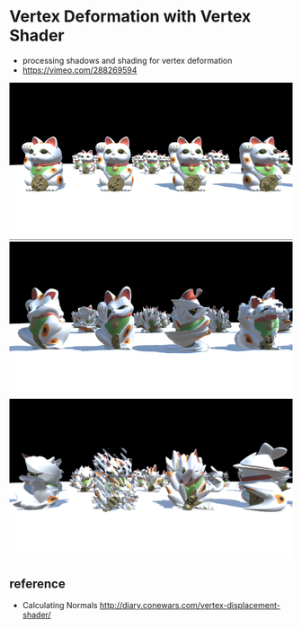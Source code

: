 # Vertex Deformation with Vertex Shader

* processing shadows and shading for vertex deformation
* https://vimeo.com/288269594

![sample00](./Images/0.png)
![sample02](./Images/b.png)
![sample01](./Images/a.png)


## reference

* Calculating Normals http://diary.conewars.com/vertex-displacement-shader/


